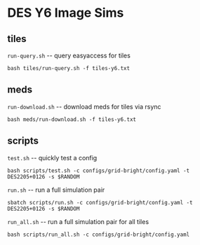 # DES Y6 Image Sims

## tiles

`run-query.sh` -- query easyaccess for tiles
```
bash tiles/run-query.sh -f tiles-y6.txt
```

## meds

`run-download.sh` -- download meds for tiles via rsync
```
bash meds/run-download.sh -f tiles-y6.txt
```

## scripts

`test.sh` -- quickly test a config
```
bash scripts/test.sh -c configs/grid-bright/config.yaml -t DES2205+0126 -s $RANDOM
```

`run.sh` -- run a full simulation pair
```
sbatch scripts/run.sh -c configs/grid-bright/config.yaml -t DES2205+0126 -s $RANDOM
```

`run_all.sh` -- run a full simulation pair for all tiles
```
bash scripts/run_all.sh -c configs/grid-bright/config.yaml
```
